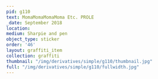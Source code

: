 ```yaml
---
pid: g110
text: MomaMomaMomaMoma Etc. PROLE
_date: September 2018
location: 
medium: Sharpie and pen
object_type: sticker
order: '46'
layout: graffiti_item
collection: graffiti
thumbnail: "/img/derivatives/simple/g110/thumbnail.jpg"
full: "/img/derivatives/simple/g110/fullwidth.jpg"
---
```

